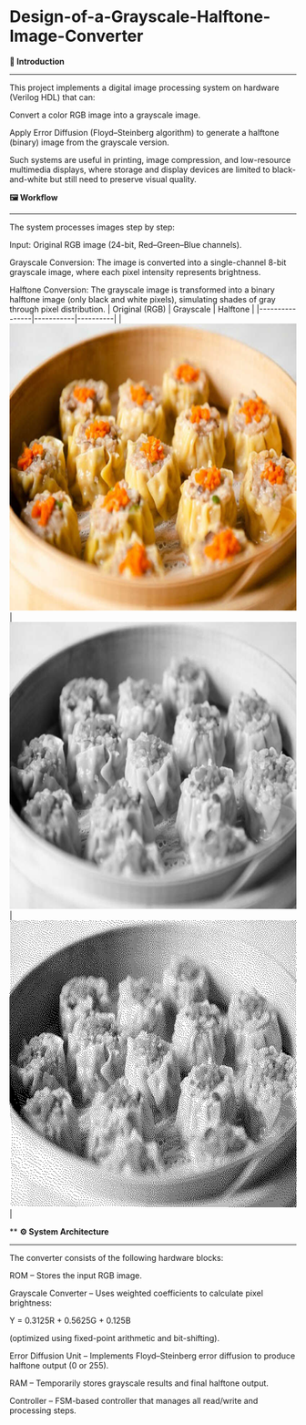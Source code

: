 # Design-of-a-Grayscale-Halftone-Image-Converter
**📌 Introduction**
****
This project implements a digital image processing system on hardware (Verilog HDL) that can:

Convert a color RGB image into a grayscale image.

Apply Error Diffusion (Floyd–Steinberg algorithm) to generate a halftone (binary) image from the grayscale version.

Such systems are useful in printing, image compression, and low-resource multimedia displays, where storage and display devices are limited to black-and-white but still need to preserve visual quality.

**🖼️ Workflow**
****
The system processes images step by step:

Input: Original RGB image (24-bit, Red–Green–Blue channels).

Grayscale Conversion: The image is converted into a single-channel 8-bit grayscale image, where each pixel intensity represents brightness.

Halftone Conversion: The grayscale image is transformed into a binary halftone image (only black and white pixels), simulating shades of gray through pixel distribution.
| Original (RGB) | Grayscale | Halftone |
|----------------|-----------|----------|
| ![Original](4.%20Halftone%20Image%20Converter_System/sim/image/xiu_mai.bmp) | ![Grayscale](4.%20Halftone%20Image%20Converter_System/sim/image/gray_test.bmp) | ![Halftone](4.%20Halftone%20Image%20Converter_System/sim/image/dot_test.bmp) |


**
**⚙️ System Architecture**
****
The converter consists of the following hardware blocks:

ROM – Stores the input RGB image.

Grayscale Converter – Uses weighted coefficients to calculate pixel brightness:

Y = 0.3125R + 0.5625G + 0.125B


(optimized using fixed-point arithmetic and bit-shifting).

Error Diffusion Unit – Implements Floyd–Steinberg error diffusion to produce halftone output (0 or 255).

RAM – Temporarily stores grayscale results and final halftone output.

Controller – FSM-based controller that manages all read/write and processing steps.
